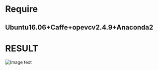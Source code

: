 Require<br>
=
Ubuntu16.06+Caffe+opevcv2.4.9+Anaconda2<br>
--
RESULT<br>
=
![Image text](https://github.com/lhzhong/kth_action_recognition/blob/master/resut/KTH(AlexNet).png)
